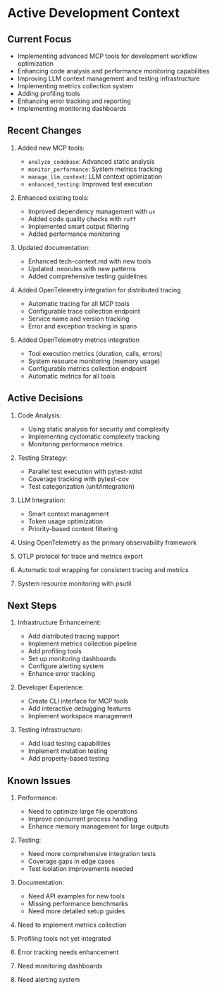 # Active Development Context

## Current Focus
- Implementing advanced MCP tools for development workflow optimization
- Enhancing code analysis and performance monitoring capabilities
- Improving LLM context management and testing infrastructure
- Implementing metrics collection system
- Adding profiling tools
- Enhancing error tracking and reporting
- Implementing monitoring dashboards

## Recent Changes
1. Added new MCP tools:
   - `analyze_codebase`: Advanced static analysis
   - `monitor_performance`: System metrics tracking
   - `manage_llm_context`: LLM context optimization
   - `enhanced_testing`: Improved test execution

2. Enhanced existing tools:
   - Improved dependency management with `uv`
   - Added code quality checks with `ruff`
   - Implemented smart output filtering
   - Added performance monitoring

3. Updated documentation:
   - Enhanced tech-context.md with new tools
   - Updated .neorules with new patterns
   - Added comprehensive testing guidelines

4. Added OpenTelemetry integration for distributed tracing
   - Automatic tracing for all MCP tools
   - Configurable trace collection endpoint
   - Service name and version tracking
   - Error and exception tracking in spans

5. Added OpenTelemetry metrics integration
   - Tool execution metrics (duration, calls, errors)
   - System resource monitoring (memory usage)
   - Configurable metrics collection endpoint
   - Automatic metrics for all tools

## Active Decisions
1. Code Analysis:
   - Using static analysis for security and complexity
   - Implementing cyclomatic complexity tracking
   - Monitoring performance metrics

2. Testing Strategy:
   - Parallel test execution with pytest-xdist
   - Coverage tracking with pytest-cov
   - Test categorization (unit/integration)

3. LLM Integration:
   - Smart context management
   - Token usage optimization
   - Priority-based content filtering

4. Using OpenTelemetry as the primary observability framework
5. OTLP protocol for trace and metrics export
6. Automatic tool wrapping for consistent tracing and metrics
7. System resource monitoring with psutil

## Next Steps
1. Infrastructure Enhancement:
   - Add distributed tracing support
   - Implement metrics collection pipeline
   - Add profiling tools
   - Set up monitoring dashboards
   - Configure alerting system
   - Enhance error tracking

2. Developer Experience:
   - Create CLI interface for MCP tools
   - Add interactive debugging features
   - Implement workspace management

3. Testing Infrastructure:
   - Add load testing capabilities
   - Implement mutation testing
   - Add property-based testing

## Known Issues
1. Performance:
   - Need to optimize large file operations
   - Improve concurrent process handling
   - Enhance memory management for large outputs

2. Testing:
   - Need more comprehensive integration tests
   - Coverage gaps in edge cases
   - Test isolation improvements needed

3. Documentation:
   - Need API examples for new tools
   - Missing performance benchmarks
   - Need more detailed setup guides

4. Need to implement metrics collection
5. Profiling tools not yet integrated
6. Error tracking needs enhancement
7. Need monitoring dashboards
8. Need alerting system 